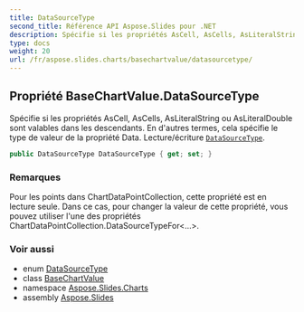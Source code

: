 ```yaml
---
title: DataSourceType
second_title: Référence API Aspose.Slides pour .NET
description: Spécifie si les propriétés AsCell, AsCells, AsLiteralString ou AsLiteralDouble sont valables dans les descendants. En d'autres termes, cela spécifie le type de valeur de la propriété Data. Lecture/écriture DataSourceTypeaspose.slides.charts/datasourcetype.
type: docs
weight: 20
url: /fr/aspose.slides.charts/basechartvalue/datasourcetype/
---
```


## Propriété BaseChartValue.DataSourceType

Spécifie si les propriétés AsCell, AsCells, AsLiteralString ou AsLiteralDouble sont valables dans les descendants. En d'autres termes, cela spécifie le type de valeur de la propriété Data. Lecture/écriture [`DataSourceType`](../../datasourcetype).

```csharp
public DataSourceType DataSourceType { get; set; }
```

### Remarques

Pour les points dans ChartDataPointCollection, cette propriété est en lecture seule. Dans ce cas, pour changer la valeur de cette propriété, vous pouvez utiliser l'une des propriétés ChartDataPointCollection.DataSourceTypeFor&lt;...&gt;.

### Voir aussi

* enum [DataSourceType](../../datasourcetype)
* class [BaseChartValue](../../basechartvalue)
* namespace [Aspose.Slides.Charts](../../basechartvalue)
* assembly [Aspose.Slides](../../../)

<!-- NE PAS ÉDITER : généré par xmldocmd pour Aspose.Slides.dll -->